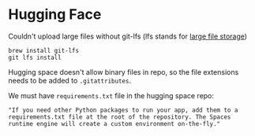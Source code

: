 # Hugging Face


Couldn't upload large files without git-lfs (lfs stands for [large file storage](https://stackoverflow.com/questions/67395259/git-clone-git-lfs-filter-process-git-lfs-command-not-found))

```
brew install git-lfs
git lfs install
```

Hugging space doesn't allow binary files in repo, so the file extensions needs to be added to `.gitattributes`.

We must have `requirements.txt` file in the hugging space repo:
```text
"If you need other Python packages to run your app, add them to a requirements.txt file at the root of the repository. The Spaces runtime engine will create a custom environment on-the-fly."
```

